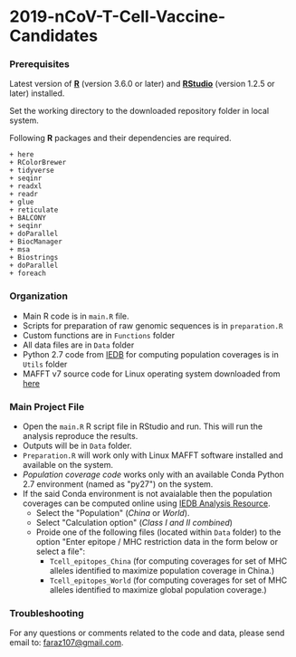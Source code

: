 # 2019-nCoV-T-Cell-Vaccine-Candidates

### Prerequisites

Latest version of [**R**](https://www.r-project.org/) (version 3.6.0 or
later) and [**RStudio**](https://rstudio.com/products/rstudio/download/)
(version 1.2.5 or later) installed.

Set the working directory to the downloaded repository folder in local system.

Following **R** packages and their dependencies are required. 

    + here 
    + RColorBrewer 
    + tidyverse 
    + seqinr
    + readxl 
    + readr 
    + glue 
    + reticulate 
    + BALCONY 
    + seqinr 
    + doParallel
    + BiocManager
    + msa 
    + Biostrings
    + doParallel
    + foreach
        
### Organization

-   Main R code is in `main.R` file.
-   Scripts for preparation of raw genomic sequences is in `preparation.R`
-   Custom functions are in `Functions` folder 
-   All data files are in `Data` folder 
-   Python 2.7 code from [IEDB](http://tools.iedb.org/population/download/) for computing population coverages is in `Utils` folder
-   MAFFT v7 source code for Linux operating system downloaded from [here]( https://mafft.cbrc.jp/alignment/software/linux.html)

### Main Project File

- Open the `main.R` R script file in RStudio and run. This will run the analysis reproduce the results.
- Outputs will be in `Data` folder.
- `Preparation.R` will work only with Linux MAFFT software installed and available on the system.
- *Population coverage code* works only with an available Conda Python 2.7 environment (named as "py27") on the system.
- If the said Conda environment is not avaialable then the population coverages can be computed online using [IEDB Analysis Resource](http://tools.iedb.org/population/). 
    - Select the "Population" (*China* or *World*).
    - Select "Calculation option" (*Class I and II combined*) 
    - Proide one of the following files (located within `Data` folder) to the option "Enter epitope / MHC restriction data in the form below or select a file":
        - `Tcell_epitopes_China` 
            (for computing coverages for set of MHC alleles identified to maximize population coverage in China.)
        - `Tcell_epitopes_World` 
            (for computing coverages for set of MHC alleles identified to maximize global population coverage.)
 
### Troubleshooting
 
 For any questions or comments related to the code and data, please send email to: faraz107@gmail.com.
